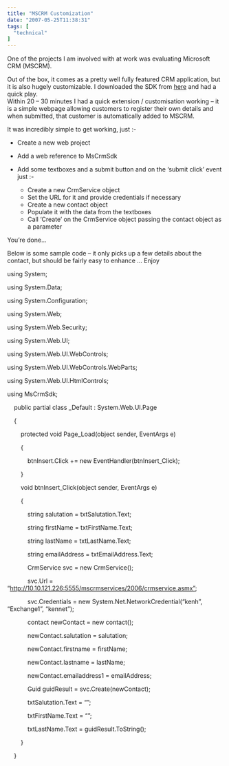 ```yaml
---
title: "MSCRM Customization"
date: "2007-05-25T11:38:31"
tags: [
  "technical"
]
---
```

One of the projects I am involved with at work was evaluating Microsoft CRM (MSCRM).

Out of the box, it comes as a pretty well fully featured CRM application, but it is also hugely customizable. I downloaded the SDK from [here](http://www.microsoft.com/downloads/details.aspx?familyid=9c178b68-3a06-4898-bc83-bd14b74308c5&displaylang=en) and had a quick play.  
Within 20 – 30 minutes I had a quick extension / customisation working – it is a simple webpage allowing customers to register their own details and when submitted, that customer is automatically added to MSCRM.

It was incredibly simple to get working, just :-

-   Create a new web project
-   Add a web reference to MsCrmSdk
-   Add some textboxes and a submit button and on the ‘submit click’ event just :-
    
    -   Create a new CrmService object
    -   Set the URL for it and provide credentials if necessary
    -   Create a new contact object
    -   Populate it with the data from the textboxes
    -   Call ‘Create’ on the CrmService object passing the contact object as a parameter

You’re done…

Below is some sample code – it only picks up a few details about the contact, but should be fairly easy to enhance … Enjoy

using System;

using System.Data;

using System.Configuration;

using System.Web;

using System.Web.Security;

using System.Web.UI;

using System.Web.UI.WebControls;

using System.Web.UI.WebControls.WebParts;

using System.Web.UI.HtmlControls;

using MsCrmSdk;

    public partial class \_Default : System.Web.UI.Page

    {

        protected void Page\_Load(object sender, EventArgs e)

        {

            btnInsert.Click += new EventHandler(btnInsert\_Click);

        }

        void btnInsert\_Click(object sender, EventArgs e)

        {

            string salutation = txtSalutation.Text;

            string firstName = txtFirstName.Text;

            string lastName = txtLastName.Text;

            string emailAddress = txtEmailAddress.Text;

            CrmService svc = new CrmService();

            svc.Url = “http://10.10.121.226:5555/mscrmservices/2006/crmservice.asmx”;

            svc.Credentials = new System.Net.NetworkCredential(“kenh”, “Exchange1”, “kennet”);

            contact newContact = new contact();

            newContact.salutation = salutation;

            newContact.firstname = firstName;

            newContact.lastname = lastName;

            newContact.emailaddress1 = emailAddress;

            Guid guidResult = svc.Create(newContact);

            txtSalutation.Text = “”;

            txtFirstName.Text = “”;

            txtLastName.Text = guidResult.ToString();

        }

    }